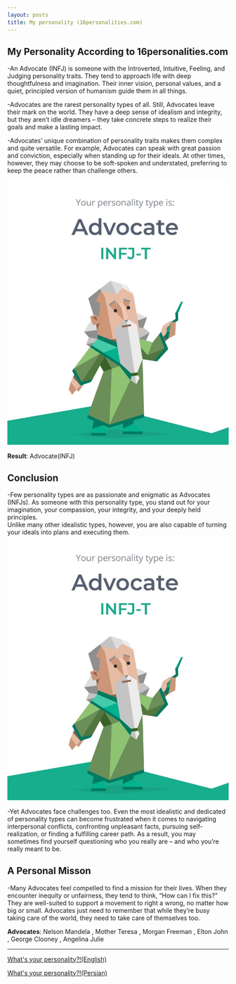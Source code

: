 ```yaml
---
layout: posts
title: My personality (16personalities.com)
---
```



## My Personality According to 16personalities.com


 -An Advocate (INFJ) is someone with the Introverted, Intuitive, Feeling, and Judging personality traits. They tend to approach life with deep thoughtfulness and imagination. Their inner vision, personal values, and a quiet, principled version of humanism guide them in all things.

 -Advocates are the rarest personality types of all. Still, Advocates leave their mark on the world. They have a deep sense of idealism and integrity, but they aren’t idle dreamers – they take concrete steps to realize their goals and make a lasting impact.

 -Advocates’ unique combination of personality traits makes them complex and quite versatile. For example, Advocates can speak with great passion and conviction, especially when standing up for their ideals. At other times, however, they may choose to be soft-spoken and understated, preferring to keep the peace rather than challenge others.




   ![alt text](../assets/images/MBTI.jpg "My personality")



**Result**: Advocate(INFJ) 



## Conclusion

 -Few personality types are as passionate and enigmatic as Advocates (INFJs). 
 As someone with this personality type, you stand out for 
 your imagination, your compassion, your integrity, and your deeply held principles.                       
 Unlike many other idealistic types, however, 
 you are also capable of turning your ideals into plans and executing them.
                                                                                       ![alt text](../assets/images/MBTI.jpg) 



 -Yet Advocates face challenges too. 
 Even the most idealistic and dedicated of personality types can become frustrated 
 when it comes to navigating interpersonal conflicts, confronting unpleasant facts, 
 pursuing self-realization, or finding a fulfilling career path. 
 As a result, you may sometimes find yourself questioning 
 who you really are – and who you’re really meant to be.



## A Personal Misson


 -Many Advocates feel compelled to find a mission for their lives. 
 When they encounter inequity or unfairness, they tend to think, “How can I fix this?” They are well-suited to support a movement to right a wrong, no matter how big or small. 
 Advocates just need to remember that while they’re busy taking care of the world, they need to take care of themselves too.



**Advocates**: Nelson Mandela , Mother Teresa , Morgan Freeman ,
Elton John , George Clooney , Angelina Julie  






---


[What's your personality?!(English)](http://www.16persoalities.com)




[What's your personality?!(Persian)](http://www.16persoalities.com/fa)
